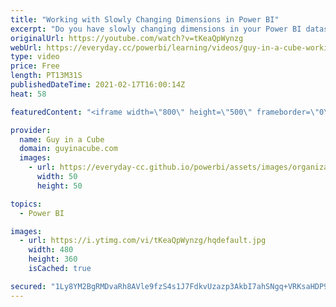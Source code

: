 ```yaml
---
title: "Working with Slowly Changing Dimensions in Power BI"
excerpt: "Do you have slowly changing dimensions in your Power BI dataset? Struggling to work with them to get the right values? Patrick walks you through how you can deal with them.  Download sample files: http://guyinacu.be/scdsample  Wikipedia https://en.wikipedia.org/wiki/Slowly_changing_dimension  Using calculation"
originalUrl: https://youtube.com/watch?v=tKeaQpWynzg
webUrl: https://everyday.cc/powerbi/learning/videos/guy-in-a-cube-working-with-slowly-changing-dimensions-in-power-bi/
type: video
price: Free
length: PT13M31S
publishedDateTime: 2021-02-17T16:00:14Z
heat: 58

featuredContent: "<iframe width=\"800\" height=\"500\" frameborder=\"0\" src=\"https://www.youtube.com/embed/tKeaQpWynzg\" allow=\"accelerometer; autoplay; encrypted-media; gyroscope; picture-in-picture\" allowfullscreen></iframe>"

provider:
  name: Guy in a Cube
  domain: guyinacube.com
  images:
    - url: https://everyday-cc.github.io/powerbi/assets/images/organizations/guyinacube.com-50x50.jpg
      width: 50
      height: 50

topics:
  - Power BI

images:
  - url: https://i.ytimg.com/vi/tKeaQpWynzg/hqdefault.jpg
    width: 480
    height: 360
    isCached: true

secured: "1Ly8YM2BgRMDvaRh8AVle9fzS4s1J7FdkvUzazp3AkbI7ahSNgq+VRKsaHDP9bmDgV31qBgDlRomUmQpFsaZ6PPEpTyaMZ3mhV1HIhz9wNVmZMGFp1Ew5SNaSdCibwzBqybfR0fh1W9GYxujAwqc+SuVZuUM3PAsPFcR4GtqJbSlJpf+vtKCEZo2rK39vyrNprHNjFvpfz4H/hY4XFDDF3g124lc4ybVRgdAN8ds0p+7SyM3FLD+rIFIK7Gc+fCub3jg7W1jYiTfcauySeTre6yR9/mZsgUCHNVIcfeWu8nO0hXuJ3aFv0Px5S2zi7Vz9fPRXWiAPa80BR+6jAhaa12SuFAyzmI/LjhVXQr4reqoUYKY5/YJX0hTitzJ00cEELxWrvXFjqEdMlW+iO736Sk/4C1YWf33oZ5Cro3Z73E=;WZALiQylq/jgTZNp6+cBxg=="
---
```


